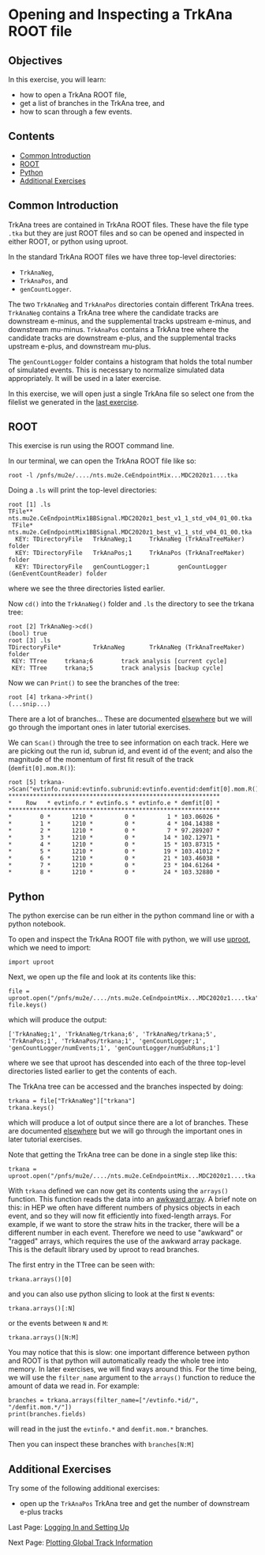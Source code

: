 # Opening and Inspecting a TrkAna ROOT file

## Objectives

In this exercise, you will learn:

* how to open a TrkAna ROOT file, 
* get a list of branches in the TrkAna tree, and
* how to scan through a few events.

## Contents

* [Common Introduction](#Common-Introduction)
* [ROOT](#ROOT)
* [Python](#Python)
* [Additional Exercises](#Additional-Exercises)

## Common Introduction

TrkAna trees are contained in TrkAna ROOT files. These have the file type ```.tka``` but they are just ROOT files and so can be opened and inspected in either ROOT, or python using uproot.

In the standard TrkAna ROOT files we have three top-level directories:

* ```TrkAnaNeg```,
* ```TrkAnaPos```, and
* ```genCountLogger```.

The two ```TrkAnaNeg``` and ```TrkAnaPos``` directories contain different TrkAna trees. ```TrkAnaNeg``` contains a TrkAna tree where the candidate tracks are downstream e-minus, and the supplemental tracks upstream e-minus, and downstream mu-minus. ```TrkAnaPos``` contains a TrkAna tree where the candidate tracks are downstream e-plus, and the supplemental tracks upstream e-plus, and downstream mu-plus.

The ```genCountLogger``` folder contains a histogram that holds the total number of simulated events. This is necessary to normalize simulated data appropriately. It will be used in a later exercise.

In this exercise, we will open just a single TrkAna file so select one from the filelist we generated in the [last exercise](setup.md#Getting-the-List-of-TrkAna-Files).

## ROOT 

This exercise is run using the ROOT command line.

In our terminal, we can open the TrkAna ROOT file like so:

```
root -l /pnfs/mu2e/..../nts.mu2e.CeEndpointMix...MDC2020z1....tka
```

Doing a ```.ls``` will print the top-level directories:

```
root [1] .ls
TFile**         nts.mu2e.CeEndpointMix1BBSignal.MDC2020z1_best_v1_1_std_v04_01_00.tka
 TFile*         nts.mu2e.CeEndpointMix1BBSignal.MDC2020z1_best_v1_1_std_v04_01_00.tka
  KEY: TDirectoryFile   TrkAnaNeg;1     TrkAnaNeg (TrkAnaTreeMaker) folder
  KEY: TDirectoryFile   TrkAnaPos;1     TrkAnaPos (TrkAnaTreeMaker) folder
  KEY: TDirectoryFile   genCountLogger;1        genCountLogger (GenEventCountReader) folder
```

where we see the three directories listed earlier.

Now ```cd()``` into the ```TrkAnaNeg()``` folder and ```.ls``` the directory to see the trkana tree:

```
root [2] TrkAnaNeg->cd()
(bool) true
root [3] .ls
TDirectoryFile*         TrkAnaNeg       TrkAnaNeg (TrkAnaTreeMaker) folder
 KEY: TTree     trkana;6        track analysis [current cycle]
 KEY: TTree     trkana;5        track analysis [backup cycle]
```

Now we can ```Print()``` to see the branches of the tree:

```
root [4] trkana->Print()
(...snip...)
```

There are a lot of branches... These are documented [elsewhere](https://docs.google.com/spreadsheets/d/1IMZVgj74vxGTWqAFRtFEEcYChujJyc38VcopZh52jhc/edit) but we will go through the important ones in later tutorial exercises.

We can ```Scan()``` through the tree to see information on each track. Here we are picking out the run id, subrun id, and event id of the event; and also the magnitude of the momentum of first fit result of the track (```demfit[0].mom.R()```):

```
root [5] trkana->Scan("evtinfo.runid:evtinfo.subrunid:evtinfo.eventid:demfit[0].mom.R()")
************************************************************
*    Row   * evtinfo.r * evtinfo.s * evtinfo.e * demfit[0] *
************************************************************
*        0 *      1210 *         0 *         1 * 103.06026 *
*        1 *      1210 *         0 *         4 * 104.14388 *
*        2 *      1210 *         0 *         7 * 97.289207 *
*        3 *      1210 *         0 *        14 * 102.12971 *
*        4 *      1210 *         0 *        15 * 103.87315 *
*        5 *      1210 *         0 *        19 * 103.41012 *
*        6 *      1210 *         0 *        21 * 103.46038 *
*        7 *      1210 *         0 *        23 * 104.61264 *
*        8 *      1210 *         0 *        24 * 103.32880 *
```


## Python

The python exercise can be run either in the python command line or with a python notebook.

To open and inspect the TrkAna ROOT file with python, we will use [uproot](https://uproot.readthedocs.io/en/latest/index.html), which we need to import:

```
import uproot
```

Next, we open up the file and look at its contents like this:

```
file = uproot.open("/pnfs/mu2e/..../nts.mu2e.CeEndpointMix...MDC2020z1....tka")
file.keys()
```

which will produce the output:

```
['TrkAnaNeg;1', 'TrkAnaNeg/trkana;6', 'TrkAnaNeg/trkana;5', 'TrkAnaPos;1', 'TrkAnaPos/trkana;1', 'genCountLogger;1', 'genCountLogger/numEvents;1', 'genCountLogger/numSubRuns;1']
```

where we see that uproot has descended into each of the three top-level directories listed earlier to get the contents of each.

The TrkAna tree can be accessed and the branches inspected by doing:

```
trkana = file["TrkAnaNeg"]["trkana"]
trkana.keys()
```

which will produce a lot of output since there are a lot of branches. These are documented [elsewhere](https://docs.google.com/spreadsheets/d/1IMZVgj74vxGTWqAFRtFEEcYChujJyc38VcopZh52jhc/edit) but we will go through the important ones in later tutorial exercises.

Note that getting the TrkAna tree can be done in a single step like this:

```
trkana = uproot.open("/pnfs/mu2e/..../nts.mu2e.CeEndpointMix...MDC2020z1....tka:TrkAnaNeg/trkana")
```

With ```trkana``` defined we can now get its contents using the ```arrays()``` function. This function reads the data into an [awkward array](https://awkward-array.org/doc/main/). A brief note on this: in HEP we often have different numbers of physics objects in each event, and so they will now fit efficiently into fixed-length arrays. For example, if we want to store the straw hits in the tracker, there will be a different number in each event. Therefore we need to use "awkward" or "ragged" arrays, which requires the use of the awkward array package. This is the default library used by uproot to read branches.

The first entry in the TTree can be seen with:

```
trkana.arrays()[0]
```

and you can also use python slicing to look at the first ```N``` events:

```
trkana.arrays()[:N]
```

or the events between ```N``` and ```M```:

```
trkana.arrays()[N:M]
```

You may notice that this is slow: one important difference between python and ROOT is that python will automatically ready the whole tree into memory. In later exercises, we will find ways around this. For the time being, we will use the ```filter_name``` argument to the ```arrays()``` function to reduce the amount of data we read in. For example:

```
branches = trkana.arrays(filter_name=["/evtinfo.*id/", "/demfit.mom.*/"])
print(branches.fields)
```

will read in the just the ```evtinfo.*``` and ```demfit.mom.*``` branches.

Then you can inspect these branches with ```branches[N:M]```


## Additional Exercises
Try some of the following additional exercises:

* open up the ```TrkAnaPos``` TrkAna tree and get the number of downstream e-plus tracks

Last Page: [Logging In and Setting Up](setup.md)

Next Page: [Plotting Global Track Information](n-hits.md)
